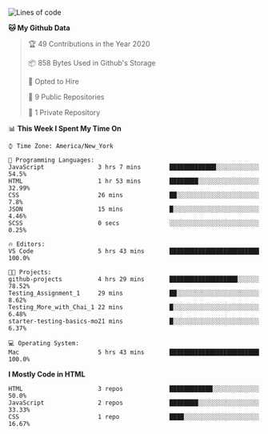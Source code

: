 <!--START_SECTION:waka-->
![Lines of code](https://img.shields.io/badge/From%20Hello%20World%20I%27ve%20Written-16630%20lines%20of%20code-blue)

**🐱 My Github Data** 

> 🏆 49 Contributions in the Year 2020
 > 
> 📦 858 Bytes Used in Github's Storage 
 > 
> 💼 Opted to Hire
 > 
> 📜 9 Public Repositories 
 > 
> 🔑 1 Private Repository 
 > 
📊 **This Week I Spent My Time On** 

```text
⌚︎ Time Zone: America/New_York

💬 Programming Languages: 
JavaScript               3 hrs 7 mins        █████████████░░░░░░░░░░░░   54.5% 
HTML                     1 hr 53 mins        ████████░░░░░░░░░░░░░░░░░   32.99% 
CSS                      26 mins             ██░░░░░░░░░░░░░░░░░░░░░░░   7.8% 
JSON                     15 mins             █░░░░░░░░░░░░░░░░░░░░░░░░   4.46% 
SCSS                     0 secs              ░░░░░░░░░░░░░░░░░░░░░░░░░   0.25%

🔥 Editors: 
VS Code                  5 hrs 43 mins       █████████████████████████   100.0%

🐱‍💻 Projects: 
github-projects          4 hrs 29 mins       ███████████████████░░░░░░   78.52% 
Testing_Assignment_1     29 mins             ██░░░░░░░░░░░░░░░░░░░░░░░   8.62% 
Testing_More_with_Chai_1 22 mins             █░░░░░░░░░░░░░░░░░░░░░░░░   6.48% 
starter-testing-basics-mo21 mins             █░░░░░░░░░░░░░░░░░░░░░░░░   6.37%

💻 Operating System: 
Mac                      5 hrs 43 mins       █████████████████████████   100.0%

```

**I Mostly Code in HTML** 

```text
HTML                     3 repos             ████████████░░░░░░░░░░░░░   50.0% 
JavaScript               2 repos             ████████░░░░░░░░░░░░░░░░░   33.33% 
CSS                      1 repo              ████░░░░░░░░░░░░░░░░░░░░░   16.67%

```



<!--END_SECTION:waka-->
